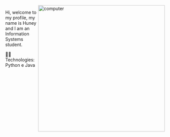 <img src="https://raw.githubusercontent.com/MicaelliMedeiros/micaellimedeiros/master/image/computer-illustration.png" alt="computer" min-width="400px" max-width="400px" width="400px" align="right">

<p align="left"> 
 Hi, welcome to my profile, my name is Huney and I am an Information Systems student.
</p>

<p align="left">
  👨‍💻 Technologies: Python e Java
</p>
